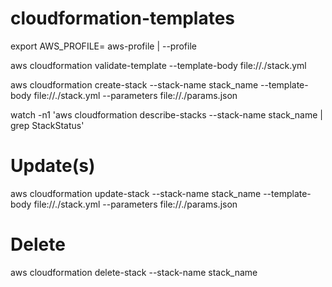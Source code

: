 # cloudformation-templates

export AWS_PROFILE= aws-profile | --profile

aws cloudformation validate-template --template-body file://./stack.yml

aws cloudformation create-stack --stack-name stack_name --template-body file://./stack.yml --parameters file://./params.json

watch -n1 'aws cloudformation describe-stacks --stack-name stack_name | grep StackStatus'

# Update(s)
aws cloudformation update-stack --stack-name stack_name --template-body file://./stack.yml --parameters file://./params.json

# Delete
aws cloudformation delete-stack --stack-name stack_name
